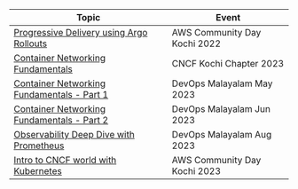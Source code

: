 

| Topic | Event 
|-------|------
| [Progressive Delivery using Argo Rollouts](./acd-kochi-29oct2022/README.md) | AWS Community Day Kochi 2022
| [Container Networking Fundamentals](./cncf-kochi-29apr2023/README.md) | CNCF Kochi Chapter 2023
| [Container Networking Fundamentals - Part 1 ](./devops-malayalam-25may2023/README.md) | DevOps Malayalam May 2023
| [Container Networking Fundamentals - Part 2 ](./devops-malayalam-08jum2023/README.md) | DevOps Malayalam Jun 2023
| [Observability Deep Dive with Prometheus](./devops-malayalam-19aug2023/README.md) | DevOps Malayalam Aug 2023
| [Intro to CNCF world with Kubernetes](./acd-kochi-16dec2023/README.md) | AWS Community Day Kochi 2023